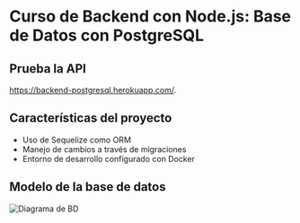 # Curso de Backend con Node.js: Base de Datos con PostgreSQL

## Prueba la API

<https://backend-postgresql.herokuapp.com/>.

## Características del proyecto

- Uso de Sequelize como ORM
- Manejo de cambios a través de migraciones
- Entorno de desarrollo configurado con Docker

## Modelo de la base de datos

![Diagrama de BD](https://user-images.githubusercontent.com/52344459/168424075-3394e7ca-2b81-4a76-8d44-8996e68c2db2.png)
